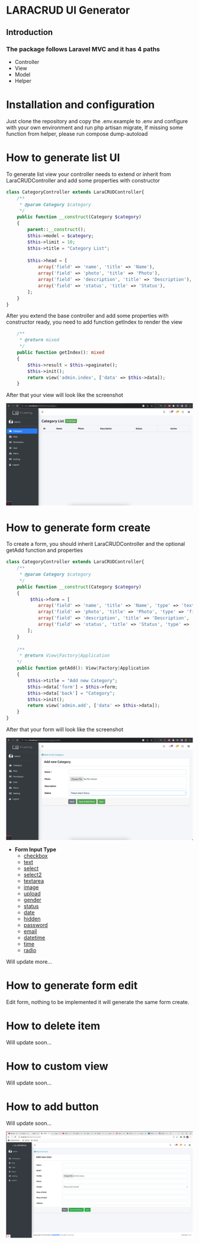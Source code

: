 # LARACRUD UI Generator
## Introduction 
### The package follows Laravel MVC and it has 4 paths
- Controller
- View
- Model
- Helper

# Installation and configuration 
Just clone the repository and copy the .env.example to .env and configure with your own environment and run php artisan migrate, 
If missing some function from helper, please run compose dump-autoload

# How to generate list UI
To generate list view your controller needs to extend or inherit from LaraCRUDController and add some properties with constructor
```php
class CategoryController extends LaraCRUDController{
    /**
     * @param Category $category
     */
    public function __construct(Category $category)
    {
        parent::__construct();
        $this->model = $category;
        $this->limit = 10;
        $this->title = "Category List";

        $this->head = [
            array('field' => 'name', 'title' => 'Name'),
            array('field' => 'photo', 'title' => 'Photo'),
            array('field' => 'description', 'title' => 'Description'),
            array('field' => 'status', 'title' => 'Status'),
        ];
    }
}
```

After you extend the base controller and add some properties with constructor ready, you need to add function getIndex to render the view
```php
    /**
     * @return mixed
     */
    public function getIndex(): mixed
    {
        $this->result = $this->paginate();
        $this->init();
        return view('admin.index', ['data' => $this->data]);
    }
```
After that your view will look like the screenshot

![LARACRUD](/public/images/screenshot/list.png?raw=true "LARACRUD")



# How to generate form create
To create a form, you should inherit LaraCRUDController and the optional getAdd function and properties 
```php
class CategoryController extends LaraCRUDController{
    /**
     * @param Category $category
     */
    public function __construct(Category $category)
    {
         $this->form = [
            array('field' => 'name', 'title' => 'Name', 'type' => 'text', 'required' => true, 'validated' => 'required|min:10'),
            array('field' => 'photo', 'title' => 'Photo', 'type' => 'file', 'accept' => 'image/*'),
            array('field' => 'description', 'title' => 'Description', 'type' => 'text'),
            array('field' => 'status', 'title' => 'Status', 'type' => 'status'),
        ];
    }
    
    /**
     * @return View|Factory|Application
    */
    public function getAdd(): View|Factory|Application
    {
        $this->title = "Add new Category";
        $this->data['form'] = $this->form;
        $this->data['back'] = "Category";
        $this->init();
        return view('admin.add', ['data' => $this->data]);
    }
}
```

After that your form will look like the screenshot

![LARACRUD](/public/images/screenshot/add.png?raw=true "LARACRUD")

- **Form Input Type**
    - [checkbox](./form-checkbox.md)
    - [text](./form-text.md)
    - [select](./form-text.md)
    - [select2](./form-text.md)
    - [textarea](./form-text.md)
    - [image](./form-text.md)
    - [upload](./form-text.md)
    - [gender](./form-text.md)
    - [status](./form-text.md)
    - [date](./form-text.md)
    - [hidden](./form-text.md)
    - [password](./form-text.md)
    - [email](./form-text.md)
    - [datetime](./form-text.md)
    - [time](./form-text.md)
    - [radio](./form-text.md)

Will update more...

# How to generate form edit 
Edit form, nothing to be implemented it will generate the same form create.

# How to delete item
Will update soon...

# How to custom view
Will update soon...

# How to add button
Will update soon...



![LARACRUD](/public/images/screenshot/Screenshot.png?raw=true "LARACRUD")

